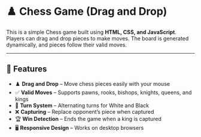 # ♟️ Chess Game (Drag and Drop)

This is a simple Chess game built using **HTML, CSS, and JavaScript**.  
Players can drag and drop pieces to make moves. The board is generated dynamically, and pieces follow their valid moves.  

---

## 🚀 Features
- ♟️ **Drag and Drop** – Move chess pieces easily with your mouse  
- ✅ **Valid Moves** – Supports pawns, rooks, bishops, knights, queens, and kings  
- 🔄 **Turn System** – Alternating turns for White and Black  
- ❌ **Capturing** – Replace opponent’s piece when captured  
- 🏆 **Win Detection** – Ends the game when a king is captured  
- 🖥️ **Responsive Design** – Works on desktop browsers    
